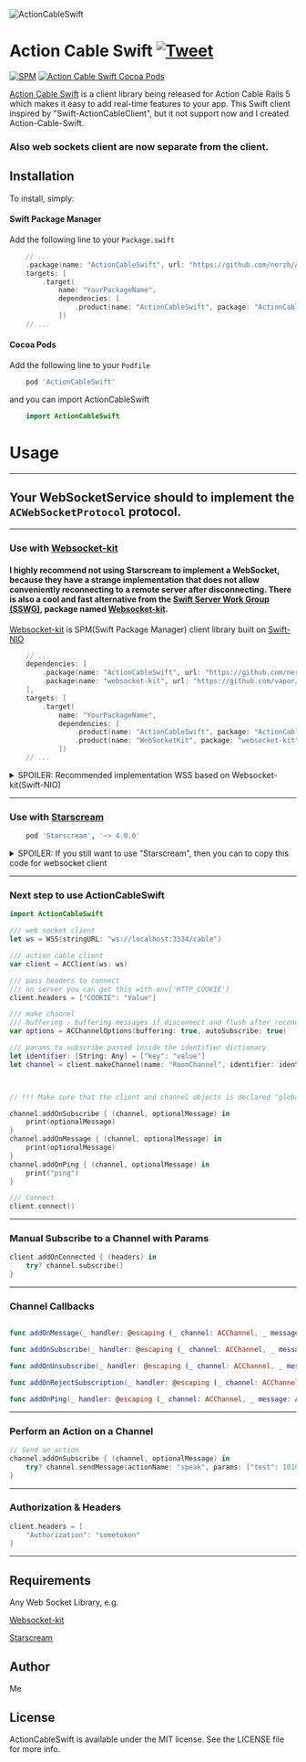 ![ActionCableSwift](https://user-images.githubusercontent.com/10519803/79700910-89b66900-82a1-11ea-9374-cf4433d69ed6.png)

# Action Cable Swift  [![Tweet](https://img.shields.io/twitter/url/http/shields.io.svg?style=social)](https://twitter.com/intent/tweet?text=Swift%20Rails%20Action%20Cable%20Client&url=https://github.com/nerzh/Action-Cable-Swift&via=emptystamp&hashtags=swift,actioncable,client,rails,developers)
[![SPM](https://img.shields.io/badge/swift-package%20manager-green)](https://swift.org/package-manager/)
[![Action Cable Swift Cocoa Pods](https://img.shields.io/badge/cocoa-pods-orange)](https://cocoapods.org/pods/ActionCableSwift)

[Action Cable Swift](https://github.com/nerzh/Action-Cable-Swift)  is a client library being released for Action Cable Rails 5 which makes it easy to add real-time features to your app. This Swift client inspired by "Swift-ActionCableClient", but it not support now and I created Action-Cable-Swift. 

### Also web sockets client are now separate from the client.

## Installation

To install, simply:

#### Swift Package Manager

Add the following line to your `Package.swift` 

```swift
    // ...
    .package(name: "ActionCableSwift", url: "https://github.com/nerzh/Action-Cable-Swift.git", from: "0.3.0"),
    targets: [
        .target(
            name: "YourPackageName",
            dependencies: [
                .product(name: "ActionCableSwift", package: "ActionCableSwift")
            ])
    // ...
```

#### Cocoa Pods

Add the following line to your `Podfile`

```ruby
    pod 'ActionCableSwift'
```

and you can import ActionCableSwift

```swift
    import ActionCableSwift
```
# Usage

---

## Your WebSocketService should to implement the `ACWebSocketProtocol` protocol.

---

### Use with [Websocket-kit](https://github.com/vapor/websocket-kit) 

#### I highly recommend not using Starscream to implement a WebSocket, because they have a strange implementation that does not allow conveniently reconnecting to a remote server after disconnecting. There is also a cool and fast alternative from the [Swift Server Work Group (SSWG)](https://swift.org/server/), package named [Websocket-kit](https://github.com/vapor/websocket-kit). 

[Websocket-kit](https://github.com/vapor/websocket-kit) is SPM(Swift Package Manager) client library built on [Swift-NIO](https://github.com/apple/swift-nio)  
```swift
    // ...
    dependencies: [
        .package(name: "ActionCableSwift", url: "https://github.com/nerzh/Action-Cable-Swift.git", from: "0.3.0"),
        .package(name: "websocket-kit", url: "https://github.com/vapor/websocket-kit.git", .upToNextMinor(from: "2.0.0"))
    ],
    targets: [
        .target(
            name: "YourPackageName",
            dependencies: [
                .product(name: "ActionCableSwift", package: "ActionCableSwift"),
                .product(name: "WebSocketKit", package: "websocket-kit")
            ])
    // ...
```
<details>
  <summary>SPOILER: Recommended implementation WSS based on Websocket-kit(Swift-NIO)</summary>
  
  
  This is propertyWrapper for threadsafe access to webSocket instance  
  
  ```swift
  import Foundation
  
  @propertyWrapper
  struct Atomic<Value> {
  
      private var value: Value
      private let lock = NSLock()
  
      init(wrappedValue value: Value) {
          self.value = value
      }
  
      var wrappedValue: Value {
        get { return load() }
        set { store(newValue: newValue) }
      }
  
      func load() -> Value {
          lock.lock()
          defer { lock.unlock() }
          return value
      }
  
      mutating func store(newValue: Value) {
          lock.lock()
          defer { lock.unlock() }
          value = newValue
      }
  }

  ```

This is implementation WSS
  
  ```swift
import NIO
import NIOHTTP1
import NIOWebSocket
import WebSocketKit

final class WSS: ACWebSocketProtocol {

    var url: URL
    private var eventLoopGroup: EventLoopGroup
    @Atomic var ws: WebSocket?

    init(stringURL: String, coreCount: Int = System.coreCount) {
        url = URL(string: stringURL)!
        eventLoopGroup = MultiThreadedEventLoopGroup(numberOfThreads: coreCount)
    }

    var onConnected: ((_ headers: [String : String]?) -> Void)?
    var onDisconnected: ((_ reason: String?) -> Void)?
    var onCancelled: (() -> Void)?
    var onText: ((_ text: String) -> Void)?
    var onBinary: ((_ data: Data) -> Void)?
    var onPing: (() -> Void)?
    var onPong: (() -> Void)?

    func connect(headers: [String : String]?) {

        var httpHeaders: HTTPHeaders = .init()
        headers?.forEach({ (name, value) in
            httpHeaders.add(name: name, value: value)
        })
        let promise: EventLoopPromise<Void> = eventLoopGroup.next().makePromise(of: Void.self)

        WebSocket.connect(to: url.absoluteString,
                          headers: httpHeaders,
                          on: eventLoopGroup
        ) { ws in
            self.ws = ws

            ws.onPing { [weak self] (ws) in
                self?.onPing?()
            }

            ws.onPong { [weak self] (ws) in
                self?.onPong?()
            }

            ws.onClose.whenComplete { [weak self] (result) in
                switch result {
                case .success:
                    self?.onDisconnected?(nil)
                    self?.onCancelled?()
                case let .failure(error):
                    self?.onDisconnected?(error.localizedDescription)
                    self?.onCancelled?()
                }
            }

            ws.onText { (ws, text) in
                self.onText?(text)
            }

            ws.onBinary { (ws, buffer) in
                var data: Data = Data()
                data.append(contentsOf: buffer.readableBytesView)
                self.onBinary?(data)
            }

        }.cascade(to: promise)

        promise.futureResult.whenSuccess { [weak self] (_) in
            guard let self = self else { return }
            self.onConnected?(nil)
        }
    }

    func disconnect() {
        ws?.close(promise: nil)
    }

    func send(data: Data) {
        ws?.send([UInt8](data))
    }

    func send(data: Data, _ completion: (() -> Void)?) {
        let promise: EventLoopPromise<Void>? = ws?.eventLoop.next().makePromise(of: Void.self)
        ws?.send([UInt8](data), promise: promise)
        promise?.futureResult.whenComplete { (_) in
            completion?()
        }
    }

    func send(text: String) {
        ws?.send(text)
    }

    func send(text: String, _ completion: (() -> Void)?) {
        let promise: EventLoopPromise<Void>? = ws?.eventLoop.next().makePromise(of: Void.self)
        ws?.send(text, promise: promise)
        promise?.futureResult.whenComplete { (_) in
            completion?()
        }
    }
}    
  ```  
</details>

---

### Use with [Starscream](https://github.com/daltoniam/Starscream)

```ruby
    pod 'Starscream', '~> 4.0.0'
```
<details>
  <summary>SPOILER: If you still want to use "Starscream", then you can to copy this code for websocket client</summary>

```swift
import Foundation
import Starscream

class WSS: ACWebSocketProtocol, WebSocketDelegate {

    var url: URL
    var ws: WebSocket

    init(stringURL: String) {
        url = URL(string: stringURL)!
        ws = WebSocket(request: URLRequest(url: url))
        ws.delegate = self
    }

    var onConnected: ((_ headers: [String : String]?) -> Void)?
    var onDisconnected: ((_ reason: String?) -> Void)?
    var onCancelled: (() -> Void)?
    var onText: ((_ text: String) -> Void)?
    var onBinary: ((_ data: Data) -> Void)?
    var onPing: (() -> Void)?
    var onPong: (() -> Void)?

    func connect(headers: [String : String]?) {
        ws.request.allHTTPHeaderFields = headers
        ws.connect()
    }

    func disconnect() {
        ws.disconnect()
    }

    func send(data: Data) {
        ws.write(data: data)
    }

    func send(data: Data, _ completion: (() -> Void)?) {
        ws.write(data: data, completion: completion)
    }

    func send(text: String) {
        ws.write(string: text)
    }

    func send(text: String, _ completion: (() -> Void)?) {
        ws.write(string: text, completion: completion)
    }

    func didReceive(event: WebSocketEvent, client: WebSocket) {
        switch event {
        case .connected(let headers):
            onConnected?(headers)
        case .disconnected(let reason, let code):
            onDisconnected?(reason)
        case .text(let string):
            onText?(string)
        case .binary(let data):
            onBinary?(data)
        case .ping(_):
            onPing?()
        case .pong(_):
            onPong?()
        case .cancelled:
            onCancelled?()
        default: break
        }
    }
}

```
</details>

---

### Next step to use ActionCableSwift


```swift
import ActionCableSwift

/// web socket client
let ws = WSS(stringURL: "ws://localhost:3334/cable")

/// action cable client
var client = ACClient(ws: ws)

/// pass headers to connect
/// on server you can get this with env['HTTP_COOKIE']
client.headers = ["COOKIE": "Value"]

/// make channel
/// buffering - buffering messages if disconnect and flush after reconnect
var options = ACChannelOptions(buffering: true, autoSubscribe: true)

/// params to subscribe passed inside the identifier dictionary
let identifier: [String: Any] = ["key": "value"] 
let channel = client.makeChannel(name: "RoomChannel", identifier: identifier, options: options)



// !!! Make sure that the client and channel objects is declared "globally" and lives while your socket connection is needed

channel.addOnSubscribe { (channel, optionalMessage) in
    print(optionalMessage)
}
channel.addOnMessage { (channel, optionalMessage) in
    print(optionalMessage)
}
channel.addOnPing { (channel, optionalMessage) in
    print("ping")
}

/// Connect
client.connect()
```

---

### Manual Subscribe to a Channel with Params

```swift
client.addOnConnected { (headers) in
    try? channel.subscribe()
}
```

---

### Channel Callbacks

```swift

func addOnMessage(_ handler: @escaping (_ channel: ACChannel, _ message: ACMessage?) -> Void)

func addOnSubscribe(_ handler: @escaping (_ channel: ACChannel, _ message: ACMessage?) -> Void)

func addOnUnsubscribe(_ handler: @escaping (_ channel: ACChannel, _ message: ACMessage?) -> Void)

func addOnRejectSubscription(_ handler: @escaping (_ channel: ACChannel, _ message: ACMessage?) -> Void)

func addOnPing(_ handler: @escaping (_ channel: ACChannel, _ message: ACMessage?) -> Void)
```

---

### Perform an Action on a Channel

```swift
// Send an action
channel.addOnSubscribe { (channel, optionalMessage) in
    try? channel.sendMessage(actionName: "speak", params: ["test": 10101010101])
}
```

---

### Authorization & Headers

```swift
client.headers = [
    "Authorization": "sometoken"
]
```

---

## Requirements

Any Web Socket Library, e.g. 

[Websocket-kit](https://github.com/vapor/websocket-kit)

[Starscream](https://github.com/daltoniam/Starscream)

## Author

Me

## License

ActionCableSwift is available under the MIT license. See the LICENSE file for more info.

